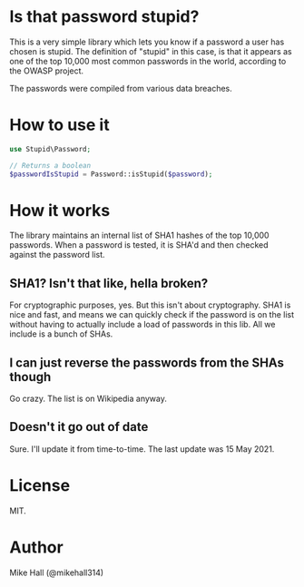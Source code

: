 # Is that password stupid?

This is a very simple library which lets you know if a password a user has
chosen is stupid. The definition of "stupid" in this case, is that it appears
as one of the top 10,000 most common passwords in the world, according to the
OWASP project.

The passwords were compiled from various data breaches.

# How to use it

```php
use Stupid\Password;

// Returns a boolean
$passwordIsStupid = Password::isStupid($password);
```

# How it works

The library maintains an internal list of SHA1 hashes of the top 10,000
passwords. When a password is tested, it is SHA'd and then checked against
the password list.

## SHA1? Isn't that like, hella broken?

For cryptographic purposes, yes. But this isn't about cryptography. SHA1 is nice
and fast, and means we can quickly check if the password is on the list without
having to actually include a load of passwords in this lib. All we include is
a bunch of SHAs.

## I can just reverse the passwords from the SHAs though

Go crazy. The list is on Wikipedia anyway.

## Doesn't it go out of date

Sure. I'll update it from time-to-time. The last update was 15 May 2021.

# License

MIT.

# Author

Mike Hall (@mikehall314)
